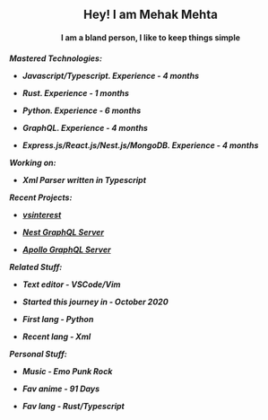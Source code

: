 <div align = "center" ><h2>Hey! I am Mehak Mehta</h2><h4> I am a bland person, I like to keep things simple </h4></div>  

<h5 align="left"> 
  
Mastered Technologies:                                                  

- Javascript/Typescript. *Experience - 4 months*
  
- Rust. *Experience - 1 months*
  
- Python. *Experience - 6 months*
  
- GraphQL. *Experience - 4 months*
  
- Express.js/React.js/Nest.js/MongoDB. *Experience - 4 months*
  
  
Working on:
 
 - Xml Parser written in Typescript

Recent Projects:
  - <a href="">vsinterest</a>
  
  - <a href="">Nest GraphQL Server</a>
  
  - <a href="">Apollo GraphQL Server</a>
  
  
  
Related Stuff:

- Text editor - VSCode/Vim
  
- Started this journey in - October 2020
  
- First lang - Python
  
- Recent lang - Xml

Personal Stuff:

- Music - Emo Punk Rock
  
- Fav anime - 91 Days
  
- Fav lang - Rust/Typescript
  
</h5>
